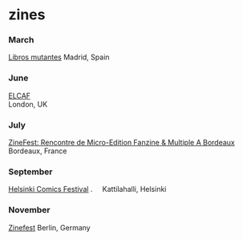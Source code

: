 # zines

### March

[Libros mutantes](http://librosmutantes.com)
Madrid, Spain

### June

[ELCAF](http://www.elcaf.co.uk)  
London, UK

### July

[ZineFest: Rencontre de Micro-Edition Fanzine & Multiple A Bordeaux](http://zinefest.fr)  
Bordeaux, France

### September  

[Helsinki Comics Festival](http://sarjakuvafestivaalit.fi) .    
Kattilahalli, Helsinki

### November

[Zinefest](http://zinefestberlin.com)
Berlin, Germany



